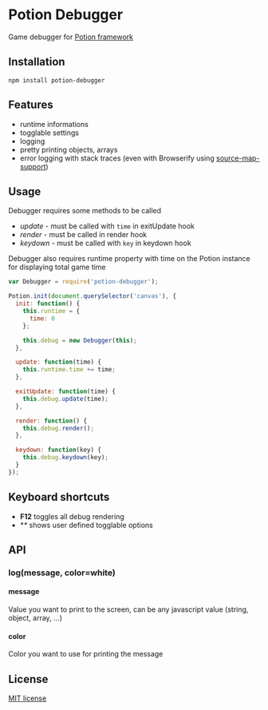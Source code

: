 # Potion Debugger

Game debugger for [Potion framework](https://github.com/jansedivy/potion)

## Installation

`npm install potion-debugger`

## Features

- runtime informations
- togglable settings
- logging
- pretty printing objects, arrays
- error logging with stack traces (even with Browserify using [source-map-support](https://github.com/evanw/node-source-map-support))

## Usage

Debugger requires some methods to be called

- *update* - must be called with `time` in exitUpdate hook
- *render* - must be called in render hook
- *keydown* - must be called with `key` in keydown hook

Debugger also requires runtime property with time on the Potion instance for displaying total game time

```javascript
var Debugger = require('potion-debugger');

Potion.init(document.querySelector('canvas'), {
  init: function() {
    this.runtime = {
      time: 0
    };

    this.debug = new Debugger(this);
  },

  update: function(time) {
    this.runtime.time += time;
  },

  exitUpdate: function(time) {
    this.debug.update(time);
  },

  render: function() {
    this.debug.render();
  },

  keydown: function(key) {
    this.debug.keydown(key);
  }
});
```

## Keyboard shortcuts

- **F12** toggles all debug rendering
- **\** shows user defined togglable options

## API

### log(message, color=white)

#### message

Value you want to print to the screen, can be any javascript value (string, object, array, ...)

#### color

Color you want to use for printing the message

## License

[MIT license](http://opensource.org/licenses/mit-license.php)

